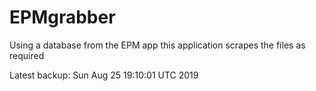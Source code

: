 # EPMgrabber
Using a database from the EPM app this application scrapes the files as required


Latest backup: Sun Aug 25 19:10:01 UTC 2019
